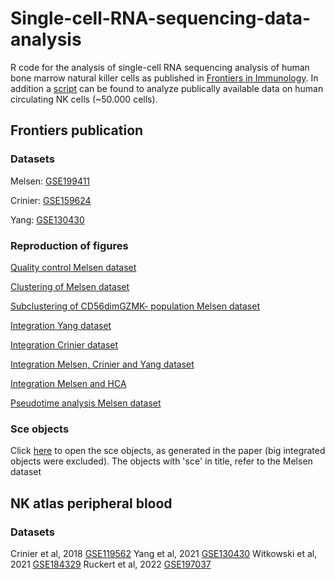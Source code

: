 # Single-cell-RNA-sequencing-data-analysis
R code for the analysis of single-cell RNA sequencing analysis of human bone marrow natural killer cells as published in [Frontiers in Immunology](https://www.frontiersin.org/articles/10.3389/fimmu.2022.1044398/full). In addition a [script](https://github.com/janinemelsen/Single-cell-RNA-sequencing-data-analysis/tree/main/scripts/NKatlas) can be found to analyze publically available data on human circulating NK cells (~50.000 cells).

## Frontiers publication
### Datasets
Melsen: [GSE199411](https://www.ncbi.nlm.nih.gov/geo/query/acc.cgi?acc=GSE199411)

Crinier: [GSE159624](https://www.ncbi.nlm.nih.gov/geo/query/acc.cgi?acc=GSE159624)

Yang: [GSE130430](https://www.ncbi.nlm.nih.gov/geo/query/acc.cgi?acc=GSE130430)


### Reproduction of figures
[Quality control Melsen dataset](https://github.com/janinemelsen/Single-cell-RNA-sequencing-data-analysis/blob/main/scripts/Frontiers_2022/qualitycontrol.Rmd)

[Clustering of Melsen dataset](https://github.com/janinemelsen/Single-cell-RNA-sequencing-data-analysis/blob/main/scripts/Frontiers_2022/clustering.Rmd)

[Subclustering of CD56dimGZMK- population Melsen dataset](https://github.com/janinemelsen/Single-cell-RNA-sequencing-data-analysis/blob/main/scripts/Frontiers_2022/CD56dimsubclustering.Rmd) 

[Integration Yang dataset](https://github.com/janinemelsen/Single-cell-RNA-sequencing-data-analysis/blob/main/scripts/Frontiers_2022/Integration_Yang.Rmd)

[Integration Crinier dataset](https://github.com/janinemelsen/Single-cell-RNA-sequencing-data-analysis/blob/main/scripts/Frontiers_2022/Integration_Crinier.Rmd)

[Integration Melsen, Crinier and Yang dataset](https://github.com/janinemelsen/Single-cell-RNA-sequencing-data-analysis/blob/main/scripts/Frontiers_2022/Integration_Crinier_Yang_Melsen.Rmd)

[Integration Melsen and HCA](https://github.com/janinemelsen/Single-cell-RNA-sequencing-data-analysis/blob/main/scripts/Frontiers_2022/Integration_HCA_Melsen.Rmd)

[Pseudotime analysis Melsen dataset](https://github.com/janinemelsen/Single-cell-RNA-sequencing-data-analysis/blob/main/scripts/Frontiers_2022/pseudotime.Rmd)


### Sce objects
Click [here](https://github.com/janinemelsen/Single-cell-RNA-sequencing-data-analysis/tree/main/sce%20objects) to open the sce objects, as generated in the paper (big integrated objects were excluded). 
The objects with 'sce' in title, refer to the Melsen dataset


## NK atlas peripheral blood
### Datasets
Crinier et al, 2018 [GSE119562](https://www.ncbi.nlm.nih.gov/geo/query/acc.cgi?acc=GSE119562)
Yang et al, 2021 [GSE130430](https://www.ncbi.nlm.nih.gov/geo/query/acc.cgi?acc=GSE130430)
Witkowski et al, 2021 [GSE184329](https://www.ncbi.nlm.nih.gov/geo/query/acc.cgi?acc=GSE184329)
Ruckert et al, 2022 [GSE197037](https://www.ncbi.nlm.nih.gov/geo/query/acc.cgi?acc=GSE197037)
